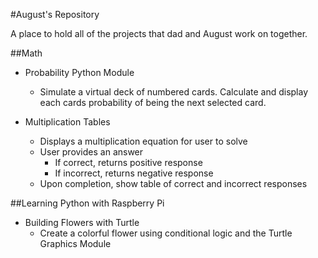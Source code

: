 #August's Repository

A place to hold all of the projects that dad and August work on together.

##Math
* Probability Python Module
    * Simulate a virtual deck of numbered cards.  Calculate and display each cards probability of being the next selected card.

* Multiplication Tables
    * Displays a multiplication equation for user to solve
    * User provides an answer
        * If correct, returns positive response
        * If incorrect, returns negative response
    * Upon completion, show table of correct and incorrect responses

##Learning Python with Raspberry Pi
* Building Flowers with Turtle
    * Create a colorful flower using conditional logic and the Turtle Graphics Module
